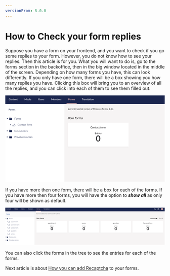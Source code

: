 ```yaml
---
versionFrom: 8.0.0
---
```


# How to Check your form replies

Suppose you have a form on your frontend, and you want to check if you go some replies to your form. However, you do not know how to see your replies. Then this article is for you.
What you will want to do is, go to the forms section in the backoffice, then in the big window located in the middle of the screen. Depending on how many forms you have, this can look differently. If you only have one form, there will be a box showing you how many replies you have. Clicking this box will bring you to an overview of all the replies, and you can click into each of them to see them filled out.

![One form](images/One-form.png)

If you have more then one form, there will be a box for each of the forms. If you have more then four forms, you will have the option to ***show all*** as only four will be shown as default. 

![multiple forms](images/Multiple-forms.png)

You can also click the forms in the tree to see the entries for each of the forms.

Next article is about [How you can add Recaptcha](../Recaptcha) to your forms.